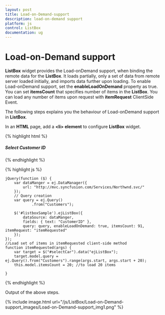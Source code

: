 ```yaml
---
layout: post
title: Load-on-Demand-support
description: load-on-demand support 
platform: js
control: ListBox
documentation: ug
---
```


# Load-on-Demand support 

**ListBox** widget provides the Load-onDemand support, when binding the remote data for the **ListBox**. It loads partially, only a set of data from remote server loaded initially, and imports data further upon loading. To enable Load-onDemand support, set the **enableLoadOnDemand** property as true. You can set **itemsCount** that specifies number of items in the **ListBox**. You can load any number of items upon request with **itemRequest** ClientSide Event.

The following steps explains you the behaviour of Load-onDemand support in **ListBox**.

In an **HTML** page, add a **&lt;li&gt; element** to configure **ListBox** widget.

{% highlight html %}

<div class="control">
    <h5 class="ctrllabel"> Select Customer ID</h5>
    <ul id="listboxSample"></ul>
</div>

{% endhighlight %}

{% highlight js %}

    jQuery(function ($) {
        var dataManger = ej.DataManager({
            url: "http://mvc.syncfusion.com/Services/Northwnd.svc/"
        });
        // Query creation
        var query = ej.Query()
                .from("Customers");
    
        $('#listboxSample').ejListBox({
            dataSource: dataManger,
            fields: { text: "CustomerID" },
            query: query, enableLoadOnDemand: true, itemsCount: 91, itemRequest: "itemRequested"
        });
    });
    //Load set of items in itemRequested client-side method
    function itemRequested(args) {
        var target = $("#selectCar").data("ejListBox");
        target.model.query = ej.Query().from("Customers").range(args.start, args.start + 20);
        this.model.itemsCount = 20; //to load 20 items
    
    }

{% endhighlight %}

Output of the above steps.

{% include image.html url="/js/ListBox/Load-on-Demand-support_images/Load-on-Demand-support_img1.png" %}

